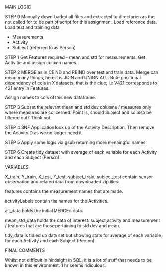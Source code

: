 
MAIN LOGIC

STEP 0
Manually down loaded all files and extracted to directories as the not called for to be part of script for this assignment.
Load reference data.
Load test and training data
  - Measurements
  - Activity
  - Subject (referred to as Person)

STEP 1
Get Features required - mean and std for measurements.
Get Activitie and assign column names.  

STEP 2
MERGE as in CBIND and RBIND over test and train data.
Merge can mean many things, here it is JOIN and UNION ALL.
Note positional dependency of cols in X datasets, that is the clue; i.e V421 corresponds to 421 entry in Features.

Assign names to cols of this new dataframe. 

STEP 3
Subset the relevant mean and std dev columns / measures only where measures are concerned.
Point is, should Subject and so also be filtered out? Think not.

STEP 4 
3NF Application look up of the Activity Description. Then remove the ActivityID as we no longer need it.

STEP 5
Apply some logic via gsub returning more menaingful names.  

STEP 6
Create tidy dataset with average of each variable for each Activity and each Subject (Person).

VARIABLES

X_train, Y_train, X_test, Y_test, subject_train, subject_test contain sensor observation and related data from downloaded zip files.

features contains the measurement names that are made.

activityLabels contain the names for the Activities.

all_data holds the initial MERGEd data.

mean_std_data holds the data of interest: subject,activity and measurement / features that are those pertaining to std dev and mean.

tidy_data  is tidied up data set but showing stats for  average of each variable for each Activity and each Subject (Person).


FINAL COMMENTS

Whilst not difficult in hindsight in SQL, it is a lot of stuff that needs to be known in this environment. 1 hr seems ridiculous.


